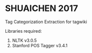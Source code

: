# SHUAICHEN 2017
Tag Categorization Extraction for tagwiki

Libraries required:
  1. NLTK v3.0.5
  2. Stanford POS Tagger v3.4.1

